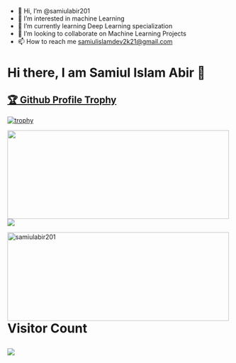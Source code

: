 - 👋 Hi, I’m @samiulabir201
- 👀 I’m interested in machine Learning 
- 🌱 I’m currently learning Deep Learning specialization
- 💞️ I’m looking to collaborate on Machine Learning Projects
- 📫 How to reach me samiulislamdev2k21@gmail.com
# Hi there, I am Samiul Islam Abir 👋 
<a href="https://github.com/samiulabir201/github-profile-trophy">
<h2>🏆 Github Profile Trophy</h2>


[![trophy](https://github-profile-trophy.vercel.app/?username=samiulabir201&theme=gruvbox)](https://github.com/samiulabir201/github-profile-trophy)

<div> 
<img height="200" width="500" align="left" src="https://github-readme-stats.vercel.app/api?username=samiulabir201&layout=compact&theme=radical&count_private=true&include_all_commits=true" /> 
<img src="https://github-readme-stats.vercel.app/api/top-langs/?username=samiulabir201&layout=compact&theme=radical" /> 
<p>
<img height="200" width="500" align="left" src="https://github-readme-streak-stats.herokuapp.com/?user=samiulabir201&layout=compact&theme=radical" alt="samiulabir201" />
</p> 
</div> 

# Visitor Count <div> <p align="left">  <img src="https://profile-counter.glitch.me/samiulabir201/count.svg" /> </p> </div>
<!---
samiulabir201/samiulabir201 is a ✨ special ✨ repository because its `README.md` (this file) appears on your GitHub profile.
You can click the Preview link to take a look at your changes.
--->
<!---
